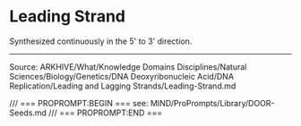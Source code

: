# Leading Strand

Synthesized continuously in the 5' to 3' direction.

---
Source: ARKHIVE/What/Knowledge Domains Disciplines/Natural Sciences/Biology/Genetics/DNA Deoxyribonucleic Acid/DNA Replication/Leading and Lagging Strands/Leading-Strand.md

/// === PROPROMPT:BEGIN ===
see: MIND/ProPrompts/Library/DOOR-Seeds.md
/// === PROPROMPT:END ===
